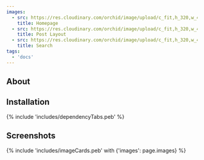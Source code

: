 ```yaml
---
images:
  - src: https://res.cloudinary.com/orchid/image/upload/c_fit,h_320,w_480/v1524970938/themes/editorial/1.jpg
    title: Homepage
  - src: https://res.cloudinary.com/orchid/image/upload/c_fit,h_320,w_480/v1524970938/themes/editorial/2.jpg
    title: Post Layout
  - src: https://res.cloudinary.com/orchid/image/upload/c_fit,h_320,w_480/v1524970938/themes/editorial/3.jpg
    title: Search
tags:
  - 'docs'
---
```


## About

## Installation

{% include 'includes/dependencyTabs.peb' %}

## Screenshots

{% include 'includes/imageCards.peb' with {'images': page.images} %}
